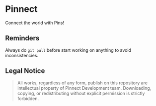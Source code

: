 # Pinnect
Connect the world with Pins!

## Reminders

Always do `git pull` before start working on anything to avoid inconsistencies.

## Legal Notice

> All works, regardless of any form, publish on this repository are intellectual property of Pinnect Development team. Downloading, copying, or redistributing without explicit permission is strictly forbidden.